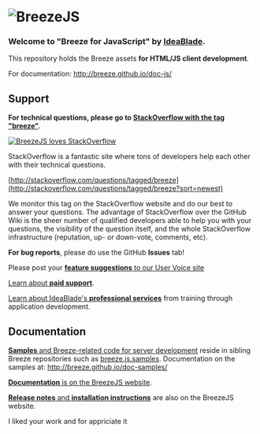 # ![BreezeJS](http://breeze.github.io/images/logos/BreezeJsB.png "BreezeJS")

### Welcome to "**Breeze for JavaScript**" by [**IdeaBlade**](http://www.ideablade.com "IdeaBlade website"). 

This repository holds the Breeze assets **for HTML/JS client development**. 

For documentation: http://breeze.github.io/doc-js/

## Support

**For technical questions, please go to [StackOverflow with the tag "breeze"](http://stackoverflow.com/questions/tagged/breeze?sort=newest "BreezeJS on StackOverflow").**

<p><a title="BreezeJS on StackOverflow" href="http://stackoverflow.com/questions/tagged/breeze?sort=newest"><img src="http://www.breezejs.com/sites/all/images/BreezeLovesStackOverflow.png" alt="BreezeJS loves StackOverflow"></a></p>

StackOverflow is a fantastic site where tons of developers help each other with their technical questions.

[http://stackoverflow.com/questions/tagged/breeze](http://stackoverflow.com/questions/tagged/breeze?sort=newest)

We monitor this tag on the StackOverflow website and do our best to answer your questions. The advantage of StackOverflow over the GitHub Wiki is the sheer number of qualified developers able to help you with your questions, the visibility of the question itself, and the whole StackOverflow infrastructure (reputation, up- or down-vote, comments, etc).

**For bug reports**, please do use the GitHub **Issues** tab! 

Please post your [**feature suggestions** to our User Voice site](https://breezejs.uservoice.com/ "Breeze User Voice")

<a href="mailto:breeze@ideablade.com/?subject=Tell me about paid support" title="Paid Support">Learn about <strong>paid support</strong></a>. 

<a href="mailto:breeze@ideablade.com/?subject=Tell me about professional services" title="Professional Services">Learn about IdeaBlade's <strong>professional services</strong></a> from training through application development</a>.

## Documentation

[**Samples** and Breeze-related code for server development](https://github.com/Breeze "Breeze sample repositories on github") reside in sibling Breeze repositories such as [breeze.js.samples](https://github.com/Breeze/breeze.js.samples "BreezeJS samples"). Documentation on the samples at: http://breeze.github.io/doc-samples/

[**Documentation** is on the BreezeJS website](http://breeze.github.io/doc-js/ "BreezeJS documentation").

[**Release notes** and **installation instructions**](http://breeze.github.io/doc-js/download.html) are also on the BreezeJS website.




I liked your work and for appriciate it
